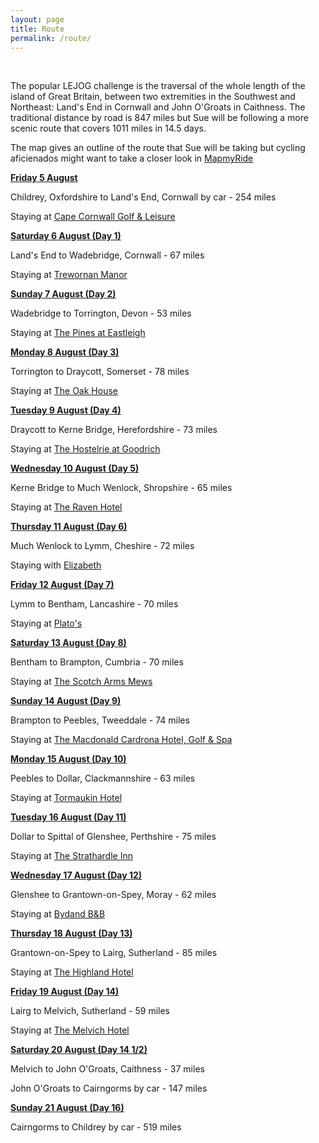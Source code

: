 ```yaml
---
layout: page
title: Route
permalink: /route/
---
```



&nbsp;

The popular LEJOG challenge is the traversal of the whole length of the island of Great Britain, between two extremities in the Southwest and Northeast: Land's End in Cornwall and John O'Groats in Caithness. The traditional distance by road is 847 miles but Sue will be following a more scenic route that covers 1011 miles in 14.5 days.

The map gives an outline of the route that Sue will be taking but cycling aficienados might want to take a closer look in [MapmyRide](http://www.mapmyride.com/routes/view/1196775271)

<u><strong>Friday 5 August</strong></u>

Childrey, Oxfordshire to Land's End, Cornwall by car - 254 miles

Staying at [Cape Cornwall Golf & Leisure](http://capecornwallgolfclub.co.uk/)

<u><strong>Saturday 6 August (Day 1)</strong></u>

Land's End to Wadebridge, Cornwall - 67 miles

Staying at [Trewornan Manor](http://www.trewornanmanor.co.uk/)

<u><strong>Sunday 7 August (Day 2)</strong></u>

Wadebridge to Torrington, Devon - 53 miles

Staying at [The Pines at Eastleigh](http://www.thepinesateastleigh.co.uk/)

<u><strong>Monday 8 August (Day 3)</strong></u>

Torrington to Draycott, Somerset - 78 miles

Staying at [The Oak House](www.theoakhousesomerset.com)

<u><strong>Tuesday 9 August (Day 4)</strong></u>

Draycott to Kerne Bridge, Herefordshire - 73 miles

Staying at [The Hostelrie at Goodrich](http://www.thehostelrieatgoodrich.co.uk/)

<u><strong>Wednesday 10 August (Day 5)</strong></u>

Kerne Bridge to Much Wenlock, Shropshire - 65 miles

Staying at [The Raven Hotel](http://www.ravenhotel.com/)

<u><strong>Thursday 11 August (Day 6)</strong></u>

Much Wenlock to Lymm, Cheshire - 72 miles

Staying with [Elizabeth](/friends/)

<u><strong>Friday 12 August (Day 7)</strong></u>

Lymm to Bentham, Lancashire - 70 miles

Staying at [Plato's](http://www.platoskirkbylonsdale.co.uk/)

<u><strong>Saturday 13 August (Day 8)</strong></u>

Bentham to Brampton, Cumbria - 70 miles

Staying at [The Scotch Arms Mews](http://www.thescotcharmsmews.co.uk/)

<u><strong>Sunday 14 August (Day 9)</strong></u>

Brampton to Peebles, Tweeddale - 74 miles

Staying at [The Macdonald Cardrona Hotel, Golf & Spa](http://www.macdonaldhotels.co.uk/our-hotels/macdonald-cardrona-hotel-golf-spa/)

<u><strong>Monday 15 August (Day 10)</strong></u>

Peebles to Dollar, Clackmannshire - 63 miles

Staying at [T](__notset__)[ormaukin Hotel](www.tormaukinhotel.co.uk)

<u><strong>Tuesday 16 August (Day 11)</strong></u>

Dollar to Spittal of Glenshee, Perthshire - 75 miles

Staying at [The Strathardle Inn](http://strathardleinn.co.uk/)

<u><strong>Wednesday 17 August (Day 12)</strong></u>

Glenshee to Grantown-on-Spey, Moray - 62 miles

Staying at [Bydand B&B](www.highlandbnb.co.uk)

<u><strong>Thursday 18 August (Day 13)</strong></u>

Grantown-on-Spey to Lairg, Sutherland - 85 miles

Staying at [The Highland Hotel](http://www.highland-hotel.co.uk/)

<u><strong>Friday 19 August (Day 14)</strong></u>

Lairg to Melvich, Sutherland - 59 miles

Staying at [The Melvich Hotel](http://www.melvichhotel.co.uk/)

<u><strong>Saturday 20 August (Day 14 1/2)</strong></u>

Melvich to John O'Groats, Caithness - 37 miles

John O'Groats to Cairngorms by car - 147 miles

<u><strong>Sunday 21 August (Day 16)</strong></u>

Cairngorms to Childrey by car - 519 miles